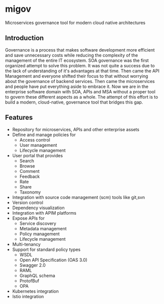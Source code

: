 # migov
Microservices governance tool for modern cloud native architectures

## Introduction
Governance is a process that makes software development more efficient and save unnecessary costs while reducing the complexity of the management of the entire IT ecosystem. SOA governance was the first organized attempt to solve this problem. It was not quite a success due to the lack of understanding of it's advantages at that time. Then came the API Management and everyone shifted their focus to that without worrying about the governance of backend services. Then came the microservices and people have put everything aside to embrace it. Now we are in the enterprise software domain with SOA, APIs and MSA without a proper tool to govern these different aspects as a whole. The attempt of this effort is to build a modern, cloud-native, governance tool that bridges this gap. 

## Features

- Repository for microservices, APIs and other enterprise assets
- Define and manage policies for
    * Access control
    * User management
    * Lifecycle management
- User portal that provides
    * Search
    * Browse
    * Comment
    * Feedback
    * Rate
    * Share
    * Taxonomy
- Integration with source code management (scm) tools like git,svn
- Version control
- Dependency visualization
- Integration with APIM platforms
- Expose APIs for
    * Service discovery
    * Metadata management
    * Policy management
    * Lifecycle management
- Multi-tenancy
- Support for standard policy types
    * WSDL
    * Open API Specification (OAS 3.0)
    * Swagger 2.0
    * RAML
    * GraphQL schema
    * ProtofBuf
    * OPA
- Kubernetes integration
- Istio integration
